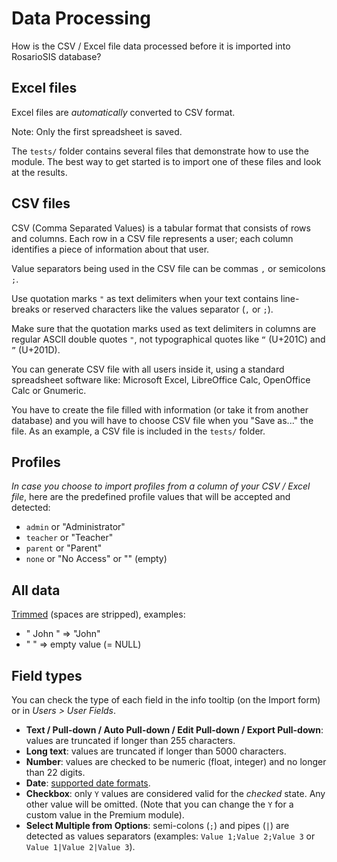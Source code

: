 # Data Processing

How is the CSV / Excel file data processed before it is imported into RosarioSIS database?

## Excel files

Excel files are _automatically_ converted to CSV format.

Note: Only the first spreadsheet is saved.

The `tests/` folder contains several files that demonstrate how to use the module. The best way to get started is to import one of these files and look at the results.

## CSV files

CSV (Comma Separated Values) is a tabular format that consists of rows and columns. Each row in a CSV file represents a user; each column identifies a piece of information about that user.

Value separators being used in the CSV file can be commas `,` or semicolons `;`.

Use quotation marks `"` as text delimiters when your text contains line-breaks or reserved characters like the values separator (`,` or `;`).

Make sure that the quotation marks used as text delimiters in columns are regular ASCII double quotes `"`, not typographical quotes like `“` (U+201C) and `”` (U+201D).

You can generate CSV file with all users inside it, using a standard spreadsheet software like: Microsoft Excel, LibreOffice Calc, OpenOffice Calc or Gnumeric.

You have to create the file filled with information (or take it from another database) and you will have to choose CSV file when you "Save as..." the file. As an example, a CSV file is included in the `tests/` folder.

## Profiles

_In case you choose to import profiles from a column of your CSV / Excel file_, here are the predefined profile values that will be accepted and detected:

- `admin` or "Administrator"
- `teacher` or "Teacher"
- `parent` or "Parent"
- `none` or "No Access" or "" (empty)

## All data

[Trimmed](http://php.net/trim) (spaces are stripped), examples:

- "  John " => "John"
- "  " => empty value (= NULL)

## Field types

You can check the type of each field in the info tooltip (on the Import form) or in _Users > User Fields_.

- **Text / Pull-down / Auto Pull-down / Edit Pull-down / Export Pull-down**: values are truncated if longer than 255 characters.
- **Long text**: values are truncated if longer than 5000 characters.
- **Number**: values are checked to be numeric (float, integer) and no longer than 22 digits.
- **Date**: [supported date formats](http://php.net/manual/en/datetime.formats.date.php).
- **Checkbox**: only `Y` values are considered valid for the _checked_ state. Any other value will be omitted. (Note that you can change the `Y` for a custom value in the Premium module).
- **Select Multiple from Options**: semi-colons (`;`) and pipes (`|`) are detected as values separators (examples: `Value 1;Value 2;Value 3` or `Value 1|Value 2|Value 3`).
